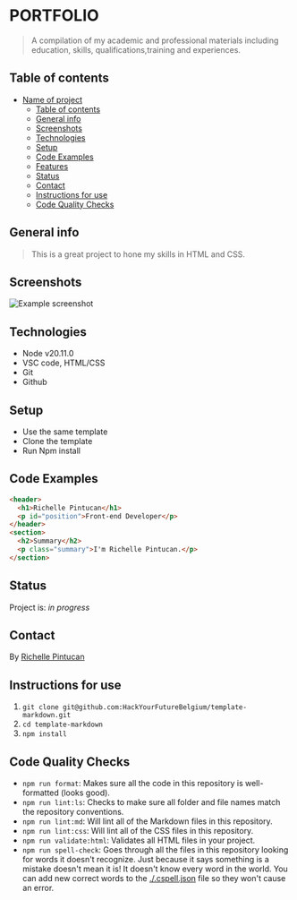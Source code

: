 # PORTFOLIO

> A compilation of my academic and professional materials including education,
> skills, qualifications,training and experiences.

## Table of contents

- [Name of project](#name-of-project)
  - [Table of contents](#table-of-contents)
  - [General info](#general-info)
  - [Screenshots](#screenshots)
  - [Technologies](#technologies)
  - [Setup](#setup)
  - [Code Examples](#code-examples)
  - [Features](#features)
  - [Status](#status)
  - [Contact](#contact)
  - [Instructions for use](#instructions-for-use)
  - [Code Quality Checks](#code-quality-checks)

## General info

> This is a great project to hone my skills in HTML and CSS.

## Screenshots

![Example screenshot](.//.)

## Technologies

- Node v20.11.0
- VSC code, HTML/CSS
- Git
- Github

## Setup

- Use the same template
- Clone the template
- Run Npm install

## Code Examples

```html
<header>
  <h1>Richelle Pintucan</h1>
  <p id="position">Front-end Developer</p>
</header>
<section>
  <h2>Summary</h2>
  <p class="summary">I'm Richelle Pintucan.</p>
</section>
```

## Status

Project is: _in progress_

## Contact

By [Richelle Pintucan](https://github.com/richellepintucan)

## Instructions for use

<!-- a guide to using this repository -->

1. `git clone git@github.com:HackYourFutureBelgium/template-markdown.git`
2. `cd template-markdown`
3. `npm install`

## Code Quality Checks

- `npm run format`: Makes sure all the code in this repository is well-formatted
  (looks good).
- `npm run lint:ls`: Checks to make sure all folder and file names match the
  repository conventions.
- `npm run lint:md`: Will lint all of the Markdown files in this repository.
- `npm run lint:css`: Will lint all of the CSS files in this repository.
- `npm run validate:html`: Validates all HTML files in your project.
- `npm run spell-check`: Goes through all the files in this repository looking
  for words it doesn't recognize. Just because it says something is a mistake
  doesn't mean it is! It doesn't know every word in the world. You can add new
  correct words to the [./.cspell.json](./.cspell.json) file so they won't cause
  an error.
